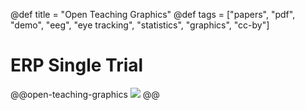 @def title = "Open Teaching Graphics"
@def tags = ["papers", "pdf", "demo", "eeg", "eye tracking", "statistics", "graphics", "cc-by"]

# ERP Single Trial


@@open-teaching-graphics
![](/assets/teaching-resources/ERP_singletrial.png)
@@


